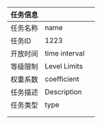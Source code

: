 | 任务信息 |  |  |
| :--- | :--- | :--- |
| 任务名称 | name |  |
| 任务ID | 1223 |  |
| 开放时间 | time interval |  |
| 等级限制 | Level Limits |  |
| 权重系数 | coefficient |  |
| 任务描述 | Description |  |
| 任务类型 | type |  |
|  |  |  |
|  |  |  |



